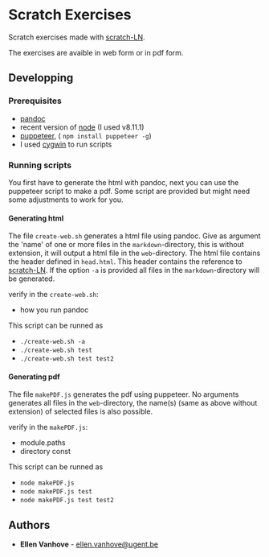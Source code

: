 # Scratch Exercises

Scratch exercises made with [scratch-LN](https://github.com/scratch4d/scratch-LN).

The exercises are avaible in web form or in pdf form.

## Developping 

### Prerequisites
- [pandoc](https://github.com/jgm/pandoc)
- recent version of [node](https://nodejs.org/en/) (I used v8.11.1)
- [puppeteer](https://github.com/GoogleChrome/puppeteer), ( `npm install puppeteer -g`)
- I used [cygwin](http://www.cygwin.com/) to run scripts

### Running scripts
You first have to generate the html with pandoc, next you can use the puppeteer script to make a pdf. Some script are provided but might need some adjustments to work for you.

#### Generating html

The file `create-web.sh` generates a html file using pandoc. Give as argument the 'name' of one or more files in the `markdown`-directory, this is without extension, it will output a html file in the `web`-directory. The html file contains the header defined in `head.html`. This header contains the reference to [scratch-LN](https://github.com/scratch4d/scratch-LN). If the option `-a` is provided all files in the `markdown`-directory will be generated.

verify in the `create-web.sh`:
- how you run pandoc

This script can be runned as 
- `./create-web.sh -a`
- `./create-web.sh test`
- `./create-web.sh test test2`

#### Generating pdf

The file `makePDF.js` generates the pdf using puppeteer. No arguments generates all files in the `web`-directory, the name(s) (same as above without extension) of selected files is also possible.

verify in the `makePDF.js`:
- module.paths
- directory const

This script can be runned as 
- `node makePDF.js`
- `node makePDF.js test`
- `node makePDF.js test test2`

## Authors

* **Ellen Vanhove** - ellen.vanhove@ugent.be



